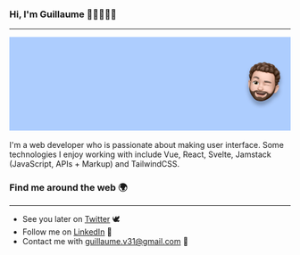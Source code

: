 ### Hi, I'm Guillaume 👋🏻‍🧑🏻‍💻

---

![github profile banner](/assets/images/github-banner.png)

I'm a web developer who is passionate about making user interface. Some technologies I enjoy working with include Vue, React, Svelte, Jamstack (JavaScript, APIs + Markup) and TailwindCSS.

### Find me around the web 🌍

---

- See you later on [Twitter](https://twitter.com/gullme_vrn) 🕊️
- Follow me on [LinkedIn](https://www.linkedin.com/in/gullme-vrn/) 💼
- Contact me with <a href="mailto:guillaume.v31@gmail.com">guillaume.v31@gmail.com</a> 📩
